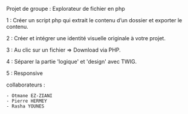 Projet de groupe : Explorateur de fichier en php 

1 : Créer un script php qui extrait le contenu d’un dossier et exporter le contenu.

2 : Créer et intégrer une identité visuelle originale à votre projet.

3 : Au clic sur un fichier => Download via PHP.

4 : Séparer la partie 'logique' et 'design' avec TWIG.

5 : Responsive


collaborateurs :

    - Otmane EZ-ZIANI
    - Pierre HERMEY
    - Rasha YOUNES



